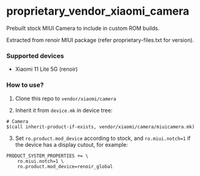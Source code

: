 # proprietary_vendor_xiaomi_camera

Prebuilt stock MIUI Camera to include in custom ROM builds.

Extracted from renoir MIUI package (refer proprietary-files.txt for version).

### Supported devices
* Xiaomi 11 Lite 5G (renoir)

### How to use?

1. Clone this repo to `vendor/xiaomi/camera`

2. Inherit it from `device.mk` in device tree:

```
# Camera
$(call inherit-product-if-exists, vendor/xiaomi/camera/miuicamera.mk)
```

3. Set `ro.product.mod_device` according to stock, and `ro.miui.notch=1` if the device has a display cutout, for example:

```
PRODUCT_SYSTEM_PROPERTIES += \
    ro.miui.notch=1 \
    ro.product.mod_device=renoir_global
```
